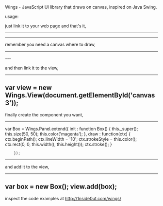 Wings - JavaScript UI library that draws on canvas, inspired on Java Swing.

usage:

just link it to your web page and that's it,

---
<script type='text/javascript' src='wings.js'></script>
---

remember you need a canvas where to draw,

---
<canvas id='canvas' width='300px' height='300px'>
---

and then link it to the view,

---
var view = new Wings.View(document.getElementById('canvas3'));
---

finally create the component you want,

---
var Box = Wings.Panel.extend({
			init : function Box() {
				this._super();
				this.size(50, 50);
				this.color('magenta');
			},
			draw : function(ctx) {
				ctx.beginPath();
				ctx.lineWidth = '10';
				ctx.strokeStyle = this.color();
				ctx.rect(0, 0, this.width(), this.height());
				ctx.stroke();
			}

		});
---

and add it to the view,

---
var box = new Box();
view.add(box);
---

inspect the code examples at http://1nside0ut.com/wings/
